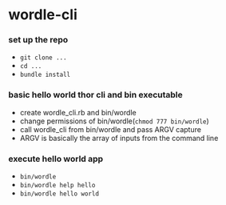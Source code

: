 # wordle-cli

### set up the repo

- `git clone ...`
- `cd ...`
- `bundle install`

### basic hello world thor cli and bin executable

- create wordle_cli.rb and bin/wordle
- change permissions of bin/wordle(`chmod 777 bin/wordle`)
- call wordle_cli from bin/wordle and pass ARGV capture
- ARGV is basically the array of inputs from the command line

### execute hello world app

- `bin/wordle`
- `bin/wordle help hello`
- `bin/wordle hello world`
